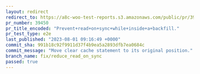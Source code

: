 ```yaml
---
layout: redirect
redirect_to: https://a8c-woo-test-reports.s3.amazonaws.com/public/pr/39450/e2e/index.html
pr_number: 39450
pr_title_encoded: "Prevent+read+on+sync+while+inside+a+backfill."
pr_test_type: e2e
last_published: "2023-08-01 09:16:49 +0000"
commit_sha: 991b18c92f9911d37f4b9ea5a2893dfb7ea0684c
commit_message: "Move clear cache statement to its original position."
branch_name: fix/reduce_read_on_sync
passed: true
---
```

